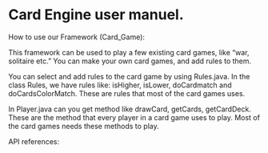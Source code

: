 # Card Engine user manuel.

How to use our Framework (Card_Game):

This framework can be used to play a few existing card games, like “war, solitaire etc.”
You can make your own card games, and add rules to them. 

You can select and add rules to the card game by using Rules.java. In the class Rules, we have rules like: isHigher, isLower, doCardmatch and doCardsColorMatch. 
These are rules that most of the card games uses. 

In Player.java can you get method like drawCard, getCards, getCardDeck. These are the method that every player in a card game uses to play. Most of the card games needs these methods to play. 







API references: 
